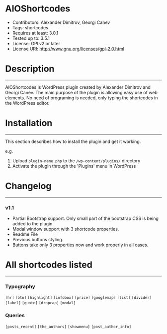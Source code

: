AIOShortcodes
=============

* Contributors: Alexander Dimitrov, Georgi Canev
* Tags: shortcodes
* Requires at least: 3.0.1
* Tested up to: 3.5.1
* License: GPLv2 or later
* License URI: http://www.gnu.org/licenses/gpl-2.0.html


# Description
***
AIOShortcodes is WordPress plugin created by Alexander Dimitrov and Georgi Canev. The main purpose of the plugin is allowing easy use of web elements. No need of programing is needed, only typing the shortcodes in the WordPress editor.


# Installation
***
This section describes how to install the plugin and get it working.

e.g.

1. Upload `plugin-name.php` to the `/wp-content/plugins/` directory
1. Activate the plugin through the 'Plugins' menu in WordPress


# Changelog 
***
### v1.1 
* Partial Bootstrap support. Only small part of the bootstrap CSS is being added to the plugin.
* Modal window support with 3 shortcode properties.
* Readme File
* Previous buttons styling.
* Buttons take only 3 properties now and work properly in all cases.


# All shortcodes listed 
***

### Typography
`[hr]`
`[btn]`
`[highlight]`
`[infobox]`
`[price]`
`[googlemap]`
`[list]`
`[divider]`
`[label]`
`[quote]`
`[dropcap]`
`[modal]`

### Queries
`[posts_recent]`
`[the_authors]`
`[showmenu]`
`[post_author_info]`